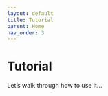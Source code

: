 ```yaml
---
layout: default
title: Tutorial
parent: Home
nav_order: 3
---
```


# Tutorial

Let’s walk through how to use it...

